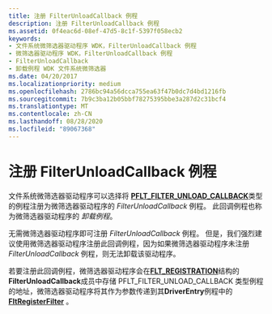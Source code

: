 ```yaml
---
title: 注册 FilterUnloadCallback 例程
description: 注册 FilterUnloadCallback 例程
ms.assetid: 0f4eac6d-08ef-47d5-8c1f-5397f058ecb2
keywords:
- 文件系统微筛选器驱动程序 WDK，FilterUnloadCallback 例程
- 微筛选器驱动程序 WDK，FilterUnloadCallback 例程
- FilterUnloadCallback
- 卸载例程 WDK 文件系统微筛选器
ms.date: 04/20/2017
ms.localizationpriority: medium
ms.openlocfilehash: 2786bc94a56dcca755ea63f47b0dc7d4bd1216fb
ms.sourcegitcommit: 7b9c3ba12b05bbf78275395bbe3a287d2c31bcf4
ms.translationtype: MT
ms.contentlocale: zh-CN
ms.lasthandoff: 08/28/2020
ms.locfileid: "89067368"
---
```

# <a name="registering-a-filterunloadcallback-routine"></a>注册 FilterUnloadCallback 例程

文件系统微筛选器驱动程序可以选择将 [**PFLT_FILTER_UNLOAD_CALLBACK**](/windows-hardware/drivers/ddi/fltkernel/nc-fltkernel-pflt_filter_unload_callback)类型的例程注册为微筛选器驱动程序的 *FilterUnloadCallback* 例程。 此回调例程也称为微筛选器驱动程序的 *卸载例程*。

无需微筛选器驱动程序即可注册 *FilterUnloadCallback* 例程。 但是，我们强烈建议使用微筛选器驱动程序注册此回调例程，因为如果微筛选器驱动程序未注册 *FilterUnloadCallback* 例程，则无法卸载该驱动程序。

若要注册此回调例程，微筛选器驱动程序会在[**FLT_REGISTRATION**](/windows-hardware/drivers/ddi/fltkernel/ns-fltkernel-_flt_registration)结构的**FilterUnloadCallback**成员中存储 PFLT_FILTER_UNLOAD_CALLBACK 类型例程的地址，微筛选器驱动程序将其作为参数传递到其**DriverEntry**例程中的[**FltRegisterFilter**](/windows-hardware/drivers/ddi/fltkernel/nf-fltkernel-fltregisterfilter) 。